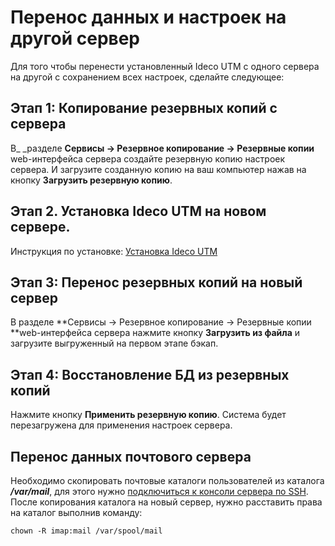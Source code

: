 # Перенос данных и настроек на другой сервер

Для того чтобы перенести установленный Ideco UTM с одного сервера на другой с сохранением всех настроек, сделайте следующее:

## Этап 1: Копирование резервных копий с сервера

В_ _разделе **Сервисы -> Резервное копирование -> Резервные копии** web-интерфейса сервера создайте резервную копию настроек сервера. И загрузите созданную копию на ваш компьютер нажав на кнопку **Загрузить резервную копию**.

## Этап 2. Установка Ideco UTM на новом сервере.

&#x20;Инструкция по установке: [Установка Ideco UTM ](../installation-process.md)

## Этап 3: Перенос резервных копий на новый сервер&#x20;

В разделе **Сервисы -> Резервное копирование -> Резервные копии **web-интерфейса сервера нажмите кнопку **Загрузить из файла** и загрузите выгруженный на первом этапе бэкап.&#x20;

## Этап 4: Восстановление БД из резервных копий

Нажмите кнопку **Применить резервную копию**. Система будет перезагружена для применения настроек сервера.

## Перенос данных почтового сервера

Необходимо скопировать почтовые каталоги пользователей из каталога _**/var/mail**_, для этого нужно [подключиться к консоли сервера по SSH](../access-rules/admins/remote-ssh-access.md). После копирования каталога на новый сервер, нужно расставить права на каталог выполнив команду:

```
chown -R imap:mail /var/spool/mail
```
